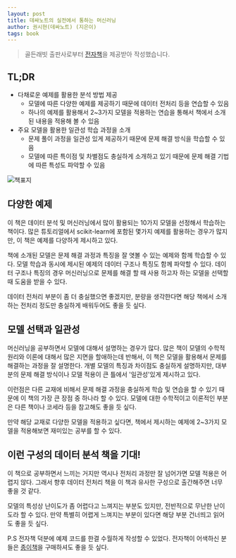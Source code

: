 ```yaml
---
layout: post
title: 데싸노트의 실전에서 통하는 머신러닝
author: 권시현(데싸노트) (지은이)
tags: book
---
```


> 골든래빗 출판사로부터 [전자책](https://ridibooks.com/books/4547000015)을 제공받아 작성했습니다.

## TL;DR

- 다채로운 예제를 활용한 분석 방법 제공
  - 모델에 따른 다양한 예제를 제공하기 때문에 데이터 전처리 등을 연습할 수 있음
  - 하나의 예제를 활용해서 2~3가지 모델을 적용하는 연습을 통해서 책에서 소개된 내용을 적용해 볼 수 있음
- 주요 모델을 활용한 일관성 학습 과정을 소개
  - 문제 풀이 과정을 일관성 있게 제공하기 때문에 문제 해결 방식을 학습할 수 있음
  - 모델에 따른 특이점 및 차별점도 충실하게 소개하고 있기 때문에 문제 해결 기법에 따른 특성도 파악할 수 있음

![책표지]({{site.baseurl}}/images/20220820/05.png)

## 다양한 예제

이 책은 데이터 분석 및 머신러닝에서 많이 활용되는 10가지 모델을 선정해서 학습하는 책이다. 많은 튜토리얼에서 scikit-learn에 포함된 몇가지 예제를 활용하는 경우가 많지만, 이 책은 예제를 다양하게 제시하고 있다.

책에 소개된 모델은 문제 해결 과정과 특징을 잘 엿볼 수 있는 예제와 함께 학습할 수 있다. 모델 학습과 동시에 제시된 예제의 데이터 구조나 특징도 함께 파악할 수 있다. 데이터 구조나 특징의 경우 머신러닝으로 문제를 해결 할 때 사용 하고자 하는 모델을 선택할 때 도움을 받을 수 있다.

데이터 전처리 부분이 좀 더 충실했으면 좋겠지만, 분량을 생각한다면 해당 책에서 소개하는 전처리 정도만 충실하게 배워두어도 좋을 듯 싶다.

## 모델 선택과 일관성

머신러닝을 공부하면서 모델에 대해서 설명하는 경우가 많다. 많은 책이 모델의 수학적 원리와 이론에 대해서 많은 지면을 할애하는데 반해서, 이 책은 모델을 활용해서 문제를 해결하는 과정을 잘 설명한다. 개별 모델의 특징과 차이점도 충실하게 설명하지만, 대부분의 문제 해결 방식이나 모델 적용이 큰 틀에서 '일관성'있게 제시하고 있다.

이런점은 다른 교재에 비해서 문제 해결 과정을 충실하게 학습 및 연습을 할 수 있기 때문에 이 책의 가장 큰 장점 중 하나라 할 수 있다. 모델에 대한 수학적이고 이론적인 부분은 다른 책이나 코세라 등을 참고해도 좋을 듯 싶다.

만약 해당 교재로 다양한 모델을 적용하고 싶다면, 책에서 제시하는 예제에 2~3가지 모델을 적용해보면 재미있는 공부를 할 수 있다.

## 이런 구성의 데이터 분석 책을 기대!

이 책으로 공부하면서 느끼는 거지만 역시나 전처리 과정만 잘 넘어가면 모델 적용은 어렵지 않다. 그래서 향후 데이터 전처리 책을 이 책과 유사한 구성으로 출간해주면 너무 좋을 것 같다.

모델의 특성상 난이도가 좀 어렵다고 느껴지는 부분도 있지만, 전반적으로 무난한 난이도라 할 수 있다. 만약 특별히 어렵게 느껴지는 부분이 있다면 해당 부분 건너띄고 읽어도 좋을 듯 싶다.

P.S 전자책 덕분에 예제 코드를 한결 수월하게 작성할 수 있었다. 전자책이 어색하신 분들은 [종이책](https://www.aladin.co.kr/shop/wproduct.aspx?ItemId=297470180)을 구매하셔도 좋을 듯 싶다.
